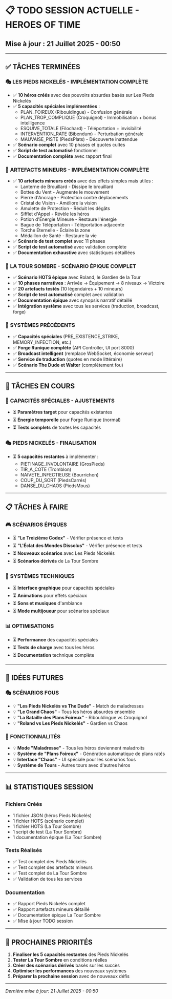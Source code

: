 # 📋 TODO SESSION ACTUELLE - HEROES OF TIME
## Mise à jour : 21 Juillet 2025 - 00:50

---

## ✅ **TÂCHES TERMINÉES**

### 🎭 **LES PIEDS NICKELÉS - IMPLÉMENTATION COMPLÈTE**
- ✅ **10 héros créés** avec des pouvoirs absurdes basés sur Les Pieds Nickelés
- ✅ **5 capacités spéciales implémentées** :
  - PLAN_FOIREUX (Ribouldingue) - Confusion générale
  - PLAN_TROP_COMPLIQUE (Croquignol) - Immobilisation + bonus intelligence
  - ESQUIVE_TOTALE (Filochard) - Téléportation + invisibilité
  - INTERVENTION_RATE (Bibendum) - Perturbation générale
  - MAUVAISE_PISTE (PiedsPlats) - Découverte inattendue
- ✅ **Scénario complet** avec 10 phases et quotes cultes
- ✅ **Script de test automatisé** fonctionnel
- ✅ **Documentation complète** avec rapport final

### 🎯 **ARTEFACTS MINEURS - IMPLÉMENTATION COMPLÈTE**
- ✅ **10 artefacts mineurs créés** avec des effets simples mais utiles :
  - Lanterne de Brouillard - Dissipe le brouillard
  - Bottes du Vent - Augmente le mouvement
  - Pierre d'Ancrage - Protection contre déplacements
  - Cristal de Vision - Améliore la vision
  - Amulette de Protection - Réduit les dégâts
  - Sifflet d'Appel - Révèle les héros
  - Potion d'Énergie Mineure - Restaure l'énergie
  - Bague de Téléportation - Téléportation adjacente
  - Torche Éternelle - Éclaire la zone
  - Médaillon de Santé - Restaure la vie
- ✅ **Scénario de test complet** avec 11 phases
- ✅ **Script de test automatisé** avec validation complète
- ✅ **Documentation exhaustive** avec statistiques détaillées

### 🏰 **LA TOUR SOMBRE - SCÉNARIO ÉPIQUE COMPLET**
- ✅ **Scénario HOTS épique** avec Roland, le Gardien de la Tour
- ✅ **10 phases narratives** : Arrivée → Équipement → 8 niveaux → Victoire
- ✅ **20 artefacts testés** (10 légendaires + 10 mineurs)
- ✅ **Script de test automatisé** complet avec validation
- ✅ **Documentation épique** avec synopsis narratif détaillé
- ✅ **Intégration système** avec tous les services (traduction, broadcast, forge)

### 🚀 **SYSTÈMES PRÉCÉDENTS**
- ✅ **Capacités spéciales** (PRE_EXISTENCE_STRIKE, MEMORY_INFECTION, etc.)
- ✅ **Forge Runique complète** (API Controller, UI port 8000)
- ✅ **Broadcast intelligent** (remplace WebSocket, économie serveur)
- ✅ **Service de traduction** (quotes en mode littéraire)
- ✅ **Scénario The Dude et Walter** (complètement fou)

---

## 🎯 **TÂCHES EN COURS**

### 🔧 **CAPACITÉS SPÉCIALES - AJUSTEMENTS**
- ⏳ **Paramètres target** pour capacités existantes
- ⏳ **Énergie temporelle** pour Forge Runique (normal)
- ⏳ **Tests complets** de toutes les capacités

### 🎭 **PIEDS NICKELÉS - FINALISATION**
- ⏳ **5 capacités restantes** à implémenter :
  - PIETINAGE_INVOLONTAIRE (GrosPieds)
  - TIR_A_COTE (Tromblon)
  - NAIVETE_INFECTIEUSE (Bourrichon)
  - COUP_DU_SORT (PiedsCarrés)
  - DANSE_DU_CHAOS (PiedsMous)

---

## 📋 **TÂCHES À FAIRE**

### 🎮 **SCÉNARIOS ÉPIQUES**
- ⏳ **"Le Treizième Codex"** - Vérifier présence et tests
- ⏳ **"L'Éclat des Mondes Dissolus"** - Vérifier présence et tests
- ⏳ **Nouveaux scénarios** avec Les Pieds Nickelés
- ⏳ **Scénarios dérivés** de La Tour Sombre

### 🔧 **SYSTÈMES TECHNIQUES**
- ⏳ **Interface graphique** pour capacités spéciales
- ⏳ **Animations** pour effets spéciaux
- ⏳ **Sons et musiques** d'ambiance
- ⏳ **Mode multijoueur** pour scénarios spéciaux

### 📊 **OPTIMISATIONS**
- ⏳ **Performance** des capacités spéciales
- ⏳ **Tests de charge** avec tous les héros
- ⏳ **Documentation** technique complète

---

## 🎪 **IDÉES FUTURES**

### 🎭 **SCÉNARIOS FOUS**
- 💡 **"Les Pieds Nickelés vs The Dude"** - Match de maladresses
- 💡 **"Le Grand Chaos"** - Tous les héros absurdes ensemble
- 💡 **"La Bataille des Plans Foireux"** - Ribouldingue vs Croquignol
- 💡 **"Roland vs Les Pieds Nickelés"** - Gardien vs Chaos

### 🔧 **FONCTIONNALITÉS**
- 💡 **Mode "Maladresse"** - Tous les héros deviennent maladroits
- 💡 **Système de "Plans Foireux"** - Génération automatique de plans ratés
- 💡 **Interface "Chaos"** - UI spéciale pour les scénarios fous
- 💡 **Système de Tours** - Autres tours avec d'autres héros

---

## 📊 **STATISTIQUES SESSION**

### **Fichiers Créés**
- 1 fichier JSON (héros Pieds Nickelés)
- 1 fichier HOTS (scénario complet)
- 1 fichier HOTS (La Tour Sombre)
- 1 script de test (La Tour Sombre)
- 1 documentation épique (La Tour Sombre)

### **Tests Réalisés**
- ✅ Test complet des Pieds Nickelés
- ✅ Test complet des artefacts mineurs
- ✅ Test complet de La Tour Sombre
- ✅ Validation de tous les services

### **Documentation**
- ✅ Rapport Pieds Nickelés complet
- ✅ Rapport artefacts mineurs détaillé
- ✅ Documentation épique La Tour Sombre
- ✅ Mise à jour TODO session

---

## 🎯 **PROCHAINES PRIORITÉS**

1. **Finaliser les 5 capacités restantes** des Pieds Nickelés
2. **Tester La Tour Sombre** en conditions réelles
3. **Créer des scénarios dérivés** basés sur les succès
4. **Optimiser les performances** des nouveaux systèmes
5. **Préparer la prochaine session** avec de nouveaux défis

---

*Dernière mise à jour: 21 Juillet 2025 - 00:50* 